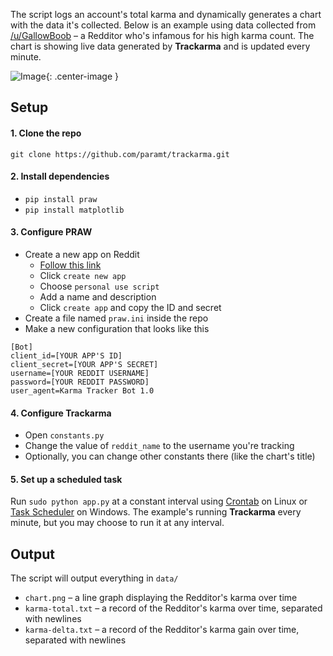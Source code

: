 The script logs an account's total karma and dynamically 
generates a chart with the data it's collected. Below is an example using data 
collected from [/u/GallowBoob](https://www.reddit.com/user/GallowBoob) &ndash;
a Redditor who's infamous for his high karma count. The chart is showing 
live data generated by **Trackarma** and is updated every minute.

![Image](http://api.param.me/trackarma/gallowboob.png){: .center-image }

## Setup

#### 1. Clone the repo
`git clone https://github.com/paramt/trackarma.git`

#### 2. Install dependencies
- `pip install praw`
- `pip install matplotlib`

#### 3. Configure PRAW
- Create a new app on Reddit
    * [Follow this link](https://www.reddit.com/prefs/apps/)
    * Click `create new app`
    * Choose `personal use script`
    * Add a name and description
    * Click `create app` and copy the ID and secret
- Create a file named `praw.ini` inside the repo
- Make a new configuration that looks like this
```
[Bot]
client_id=[YOUR APP'S ID]
client_secret=[YOUR APP'S SECRET]
username=[YOUR REDDIT USERNAME]
password=[YOUR REDDIT PASSWORD]
user_agent=Karma Tracker Bot 1.0
```

#### 4. Configure Trackarma
- Open `constants.py`
- Change the value of `reddit_name` to the username you're tracking
- Optionally, you can change other constants there (like the chart's title)

#### 5. Set up a scheduled task
Run `sudo python app.py` at a constant interval using [Crontab](https://www.howtogeek.com/101288/how-to-schedule-tasks-on-linux-an-introduction-to-crontab-files/) on Linux or  [Task Scheduler](http://theautomatic.net/2017/10/03/running-python-task-scheduler/) on Windows.
The example's running **Trackarma** every minute, but you may choose to run it at any interval.

## Output
The script will output everything in `data/`

- `chart.png` &ndash; a line graph displaying the Redditor's karma over time
- `karma-total.txt` &ndash; a record of the Redditor's karma over time, separated with newlines
- `karma-delta.txt` &ndash; a record of the Redditor's karma gain over time, separated with newlines
